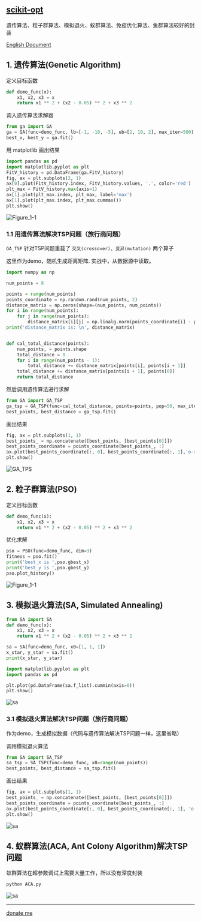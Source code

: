 ## [scikit-opt](https://github.com/guofei9987/scikit-opt)

遗传算法、粒子群算法、模拟退火、蚁群算法、免疫优化算法、鱼群算法较好的封装  

[English Document](README.md)

## 1. 遗传算法(Genetic Algorithm)

定义目标函数
```python
def demo_func(x):
    x1, x2, x3 = x
    return x1 ** 2 + (x2 - 0.05) ** 2 + x3 ** 2
```

调入遗传算法求解器
```python
from ga import GA
ga = GA(func=demo_func, lb=[-1, -10, -5], ub=[2, 10, 2], max_iter=500)
best_x, best_y = ga.fit()
```

用 matplotlib 画出结果
```py
import pandas as pd
import matplotlib.pyplot as plt
FitV_history = pd.DataFrame(ga.FitV_history)
fig, ax = plt.subplots(2, 1)
ax[0].plot(FitV_history.index, FitV_history.values, '.', color='red')
plt_max = FitV_history.max(axis=1)
ax[1].plot(plt_max.index, plt_max, label='max')
ax[1].plot(plt_max.index, plt_max.cummax())
plt.show()
```

![Figure_1-1](https://i.imgur.com/yT7lm8a.png)

### 1.1 用遗传算法解决TSP问题（旅行商问题）
`GA_TSP` 针对TSP问题重载了 `交叉(crossover)`、`变异(mutation)` 两个算子

这里作为demo，随机生成距离矩阵. 实战中，从数据源中读取。

```python
import numpy as np

num_points = 8

points = range(num_points)
points_coordinate = np.random.rand(num_points, 2)
distance_matrix = np.zeros(shape=(num_points, num_points))
for i in range(num_points):
    for j in range(num_points):
        distance_matrix[i][j] = np.linalg.norm(points_coordinate[i] - points_coordinate[j], ord=2)
print('distance_matrix is: \n', distance_matrix)


def cal_total_distance(points):
    num_points, = points.shape
    total_distance = 0
    for i in range(num_points - 1):
        total_distance += distance_matrix[points[i], points[i + 1]]
    total_distance += distance_matrix[points[i + 1], points[0]]
    return total_distance
```

然后调用遗传算法进行求解
```py
from GA import GA_TSP
ga_tsp = GA_TSP(func=cal_total_distance, points=points, pop=50, max_iter=200, Pm=0.001)
best_points, best_distance = ga_tsp.fit()
```

画出结果
```py
fig, ax = plt.subplots(1, 1)
best_points_ = np.concatenate([best_points, [best_points[0]]])
best_points_coordinate = points_coordinate[best_points_, :]
ax.plot(best_points_coordinate[:, 0], best_points_coordinate[:, 1],'o-r')
plt.show()
```

![GA_TPS](https://github.com/guofei9987/pictures_for_blog/blob/master/heuristic_algorithm/ga_tsp.png?raw=true)


## 2. 粒子群算法(PSO)

定义目标函数
```py
def demo_func(x):
    x1, x2, x3 = x
    return x1 ** 2 + (x2 - 0.05) ** 2 + x3 ** 2
```

优化求解
```python
pso = PSO(func=demo_func, dim=3)
fitness = pso.fit()
print('best_x is ',pso.gbest_x)
print('best_y is ',pso.gbest_y)
pso.plot_history()
```

![Figure_1-1](https://i.imgur.com/4C9Yjv7.png)


## 3. 模拟退火算法(SA, Simulated Annealing)
```python
from SA import SA
def demo_func(x):
    x1, x2, x3 = x
    return x1 ** 2 + (x2 - 0.05) ** 2 + x3 ** 2

sa = SA(func=demo_func, x0=[1, 1, 1])
x_star, y_star = sa.fit()
print(x_star, y_star)

```

```python
import matplotlib.pyplot as plt
import pandas as pd

plt.plot(pd.DataFrame(sa.f_list).cummin(axis=0))
plt.show()
```
![sa](https://github.com/guofei9987/pictures_for_blog/blob/master/heuristic_algorithm/sa.png?raw=true)

### 3.1 模拟退火算法解决TSP问题（旅行商问题）

作为demo，生成模拟数据（代码与遗传算法解决TSP问题一样，这里省略）

调用模拟退火算法
```python
from SA import SA_TSP
sa_tsp = SA_TSP(func=demo_func, x0=range(num_points))
best_points, best_distance = sa_tsp.fit()
```

画出结果
```python
fig, ax = plt.subplots(1, 1)
best_points_ = np.concatenate([best_points, [best_points[0]]])
best_points_coordinate = points_coordinate[best_points_, :]
ax.plot(best_points_coordinate[:, 0], best_points_coordinate[:, 1], 'o-r')
plt.show()
```
![sa](https://github.com/guofei9987/pictures_for_blog/blob/master/heuristic_algorithm/sa_tsp.png?raw=true)

## 4. 蚁群算法(ACA, Ant Colony Algorithm)解决TSP问题
蚁群算法在超参数调试上需要大量工作，所以没有深度封装
```bash
python ACA.py
```
![sa](https://github.com/guofei9987/pictures_for_blog/blob/master/heuristic_algorithm/aca_tsp.png?raw=true)


----------------------

[donate me](https://guofei9987.github.io/donate/)
